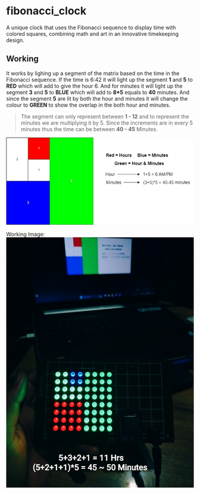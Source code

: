 # fibonacci_clock

A unique clock that uses the Fibonacci sequence to display time with colored squares, combining math and art in an innovative timekeeping design.

## Working

It works by lighing up a segment of the matrix based on the time in the Fibonacci sequence. If the time is 6:42 it will light up the segment **1** and **5** to **RED** which will add to give the hour 6. And for minutes it will light up the segment **3** and **5** to **BLUE** which will add to **8*5** equals to **40** minutes. And since the segment **5** are lit by both the hour and minutes it will change the colour to **GREEN** to show the overlap in the both hour and minutes. 

> The segment can only represent between **1 - 12** and to represent the minutes we are multiplying it by 5.
> Since the increments are in every 5 minutes thus the time can be between **40 - 45** Minutes.

![fibonacci_clock](images/fibonacci_clock_working.jpg)

Working Image:
![fibonacci_clock](images/Image1.jpg)
